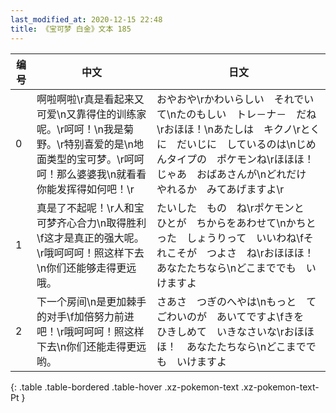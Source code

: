 ```yaml
---
last_modified_at: 2020-12-15 22:48
title: 《宝可梦 白金》文本 185
---
```

| 编号 | 中文 | 日文 |
| ---- | ---- | ---- |
| 0 | 啊啦啊啦\r真是看起来又可爱\n又靠得住的训练家呢。\r呵呵！\n我是菊野。\r特别喜爱的是\n地面类型的宝可梦。\r呵呵呵！那么婆婆我\n就看看你能发挥得如何吧！\r | おやおや\rかわいらしい　それでいて\nたのもしい　トレ－ナ－　だね\rおほほ！\nあたしは　キクノ\rとくに　だいじに　しているのは\nじめんタイプの　ポケモンね\rほほほ！　じゃあ　おばあさんが\nどれだけ　やれるか　みてあげますよ\r |
| 1 | 真是了不起呢！\r人和宝可梦齐心合力\n取得胜利\f这才是真正的强大呢。\r哦呵呵呵！照这样下去\n你们还能够走得更远哦。 | たいした　もの　ね\rポケモンと　ひとが　ちからをあわせて\nかちとった　しょうりって　いいわね\fそれこそが　つよさ　ね\rおほほほ！　あなたたちなら\nどこまででも　いけますよ |
| 2 | 下一个房间\n是更加棘手的对手\f加倍努力前进吧！\r哦呵呵呵！照这样下去\n你们还能走得更远哟。 | さあさ　つぎのへやは\nもっと　てごわいのが　あいてですよ\fきを　ひきしめて　いきなさいな\rおほほほ！　あなたたちなら\nどこまででも　いけますよ |
{: .table .table-bordered .table-hover .xz-pokemon-text .xz-pokemon-text-Pt }